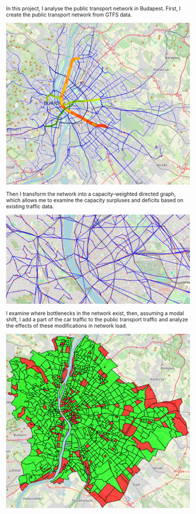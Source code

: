 In this project, I analyse the public transport network in Budapest.
First, I create the public transport network from GTFS data.

![Image_Alt](https://github.com/mpatrik07/TDK/blob/f84630237a8a4200288825fc098e93e0b0f6af7f/kepek/halozat.png)

Then I transform the network into a capacity-weighted directed graph, which allows me to examine the capacity surpluses and deficits based on existing traffic data. 

![Image_Alt](https://github.com/mpatrik07/TDK/blob/22f5c5ba2eeef0c1c46c187c8083ad2ab53b0cc6/kepek/graf.png)

I examine where bottlenecks in the network exist, then, assuming a modal shift, I add a part of the car traffic to the public transport traffic and analyze the effects of these 
modifications in network load.

![Image_Alt](https://github.com/mpatrik07/TDK/blob/08bf77085516bee43cae066b4d918a0ef3e30e11/kepek/szines_arany_utana_ki.png)
